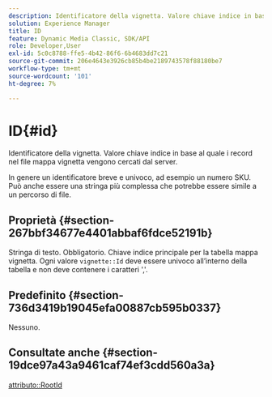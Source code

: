 ```yaml
---
description: Identificatore della vignetta. Valore chiave indice in base al quale i record nel file mappa vignetta vengono cercati dal server.
solution: Experience Manager
title: ID
feature: Dynamic Media Classic, SDK/API
role: Developer,User
exl-id: 5c0c8788-ffe5-4b42-86f6-6b4683dd7c21
source-git-commit: 206e4643e3926cb85b4be2189743578f88180be7
workflow-type: tm+mt
source-wordcount: '101'
ht-degree: 7%

---
```


# ID{#id}

Identificatore della vignetta. Valore chiave indice in base al quale i record nel file mappa vignetta vengono cercati dal server.

In genere un identificatore breve e univoco, ad esempio un numero SKU. Può anche essere una stringa più complessa che potrebbe essere simile a un percorso di file.

## Proprietà {#section-267bbf34677e4401abbaf6fdce52191b}

Stringa di testo. Obbligatorio. Chiave indice principale per la tabella mappa vignetta. Ogni valore `vignette::Id` deve essere univoco all’interno della tabella e non deve contenere i caratteri &#39;,&#39;.

## Predefinito {#section-736d3419b19045efa00887cb595b0337}

Nessuno.

## Consultate anche {#section-19dce97a43a9461caf74ef3cdd560a3a}

[attributo::RootId](../../../../../ir-api/material-cat/image-rendering-api-ref/c-ir-material-catalog/c-ir-attributes-reference/r-ir-rootid.md#reference-54b42b7125824be593378c1accb70d5a)
